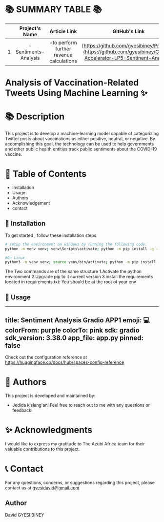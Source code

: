 
📚 SUMMARY TABLE 📚
   =================


|  | Project's Name | Article Link    | GitHub's Link  |
|:--:|:--------------:|:--------------:|:--------------:|
| 1 |  -Sentiments-Analysis             |  -to perform further revenue calculations | [https://github.com/gyesibiney/Project-](https://github.com/gyesibiney/Career-Accelerator-LP5-Sentinent-Analysis)


# Analysis of Vaccination-Related Tweets Using Machine Learning ✨

📚 **Description**
=================

This project is to develop a machine-learning model capable of categorizing Twitter posts about vaccinations as either positive, neutral, or negative. By accomplishing this goal, the technology can be used to help governments and other public health entities track public sentiments about the COVID-19 vaccine.

📖 **Table of Contents**
=================
- Installation
- Usage
- Authors
- Acknowledgement
- contact

🔧 **Installation**
-----------------
To get started , follow these installation steps:
```bash
# setup the environment on windows by running the following code.
python -m venv venv; venv\Scripts\activate; python -m pip install -q --upgrade pip; python -m pip install -r requirements.txt  

#On Linux
python3 -m venv venv; source venv/bin/activate; python -m pip install -q --upgrade pip; python -m pip install -r requirements.txt 

```
The Two commands are of the same structure
1.Activate the python environment
2.Upgrade pip to it current version
3.install the requirements located in requirements.txt: You should be at the root of your env




🚀 **Usage**
-----------------
---
title: Sentiment Analysis Gradio APP1
emoji: 💻
colorFrom: purple
colorTo: pink
sdk: gradio
sdk_version: 3.38.0
app_file: app.py
pinned: false
---

Check out the configuration reference at https://huggingface.co/docs/hub/spaces-config-reference

👥 **Authors**
=================

This project is developed and maintained by:
- Jedida kisiang'ani
Feel free to reach out to me with any questions or feedback!

✨ **Acknowledgments**
=================

I would like to express my gratitude to The Azubi Africa team for their valuable contributions to this project.

📞 **Contact**
=================

For any questions, concerns, or suggestions regarding  this project, please contact us at gyesidavid@gmail.com.




## Author 
David GYESI BINEY
